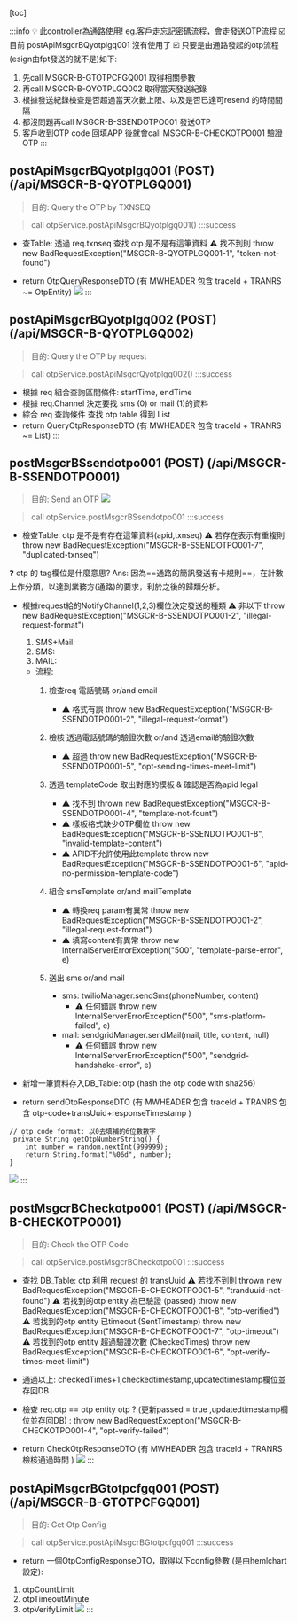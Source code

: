 [toc]

:::info
:bulb: 此controller為通路使用! eg.客戶走忘記密碼流程，會走發送OTP流程
:ballot_box_with_check: 目前 postApiMsgcrBQyotplgq001 沒有使用了
:ballot_box_with_check: 只要是由通路發起的otp流程(esign由fpt發送的就不是)如下: 

1. 先call MSGCR-B-GTOTPCFGQ001 取得相關參數
2. 再call MSGCR-B-QYOTPLGQ002 取得當天發送紀錄
3. 根據發送紀錄檢查是否超過當天次數上限、以及是否已達可resend 的時間間隔
4. 都沒問題再call MSGCR-B-SSENDOTPO001 發送OTP
5. 客戶收到OTP code 回填APP 後就會call MSGCR-B-CHECKOTPO001 驗證OTP
:::

## postApiMsgcrBQyotplgq001 (POST) (/api/MSGCR-B-QYOTPLGQ001)
> 目的: Query the OTP by TXNSEQ

> call otpService.postApiMsgcrBQyotplgq001()
:::success
- 查Table: 透過 req.txnseq 查找 otp 是不是有這筆資料
:warning: 找不到則 throw new BadRequestException("MSGCR-B-QYOTPLGQ001-1", "token-not-found")

- return OtpQueryResponseDTO (有 MWHEADER 包含 traceId + TRANRS ~= OtpEntity)
![](https://hackmd.io/_uploads/BJL_7Oz53.png)
:::

## postApiMsgcrBQyotplgq002 (POST) (/api/MSGCR-B-QYOTPLGQ002)
> 目的: Query the OTP by request

>call otpService.postApiMsgcrQyotplgq002()
:::success
- 根據 req 組合查詢區間條件: startTime, endTime
- 根據 req.Channel 決定要找 sms (0) or mail (1)的資料
- 綜合 req 查詢條件 查找 otp table 得到 List<OtpEntity>
- return QueryOtpResponseDTO (有 MWHEADER 包含 traceId + TRANRS ~= List<OtpEntity>)
:::

## postMsgcrBSsendotpo001 (POST) (/api/MSGCR-B-SSENDOTPO001)
> 目的: Send an OTP
![](https://hackmd.io/_uploads/SJc_V_G9n.png)

>call otpService.postMsgcrBSsendotpo001
:::success
- 檢查Table: otp 是不是有存在這筆資料(apid,txnseq)
:warning: 若存在表示有重複則 throw new BadRequestException("MSGCR-B-SSENDOTPO001-7", "duplicated-txnseq")

:question: otp 的 tag欄位是什麼意思?
Ans: 因為==通路的簡訊發送有卡規則==，在計數上作分類，以達到業務方(通路)的要求，利於之後的歸類分析。
    
- 根據request給的NotifyChannel(1,2,3)欄位決定發送的種類 :warning: 非以下 throw new BadRequestException("MSGCR-B-SSENDOTPO001-2", "illegal-request-format")
    1. SMS+Mail: 
    2. SMS:
    3. MAIL: 

    - 流程:
        1. 檢查req 電話號碼 or/and email
            - :warning: 格式有誤 throw new BadRequestException("MSGCR-B-SSENDOTPO001-2", "illegal-request-format")
        2. 檢核 透過電話號碼的驗證次數 or/and 透過email的驗證次數
            - :warning: 超過 throw new BadRequestException("MSGCR-B-SSENDOTPO001-5", "opt-sending-times-meet-limit")
        3. 透過 templateCode 取出對應的模板 & 確認是否為apid legal 
            - :warning: 找不到 thrown new BadRequestException("MSGCR-B-SSENDOTPO001-4", "template-not-fount")
            - :warning: 樣板格式缺少OTP欄位 throw new BadRequestException("MSGCR-B-SSENDOTPO001-8", "invalid-template-content")
            - :warning: APID不允許使用此template throw new BadRequestException("MSGCR-B-SSENDOTPO001-6", "apid-no-permission-template-code")
        4. 組合 smsTemplate or/and mailTemplate
            - :warning: 轉換req param有異常 throw new BadRequestException("MSGCR-B-SSENDOTPO001-2", "illegal-request-format")
            - :warning: 填寫content有異常 throw new InternalServerErrorException("500", "template-parse-error", e)
        
        5. 送出 sms or/and mail
            - sms: twilioManager.sendSms(phoneNumber, content) 
                - :warning: 任何錯誤 throw new InternalServerErrorException("500", "sms-platform-failed", e)
            - mail: sendgridManager.sendMail(mail, title, content, null)
                - :warning: 任何錯誤 throw new InternalServerErrorException("500", "sendgrid-handshake-error", e)
 
- 新增一筆資料存入DB_Table: otp (hash the otp code with sha256)

- return sendOtpResponseDTO (有 MWHEADER 包含 traceId + TRANRS 包含 otp-code+transUuid+responseTimestamp )
```java=
// otp code format: 以0去填補的6位數數字
 private String getOtpNumberString() {
    int number = random.nextInt(999999);
    return String.format("%06d", number);
}
```
![](https://hackmd.io/_uploads/HkRsNuM92.png)
:::

## postMsgcrBCheckotpo001 (POST) (/api/MSGCR-B-CHECKOTPO001)
> 目的: Check the OTP Code

>call otpService.postMsgcrBCheckotpo001
:::success
- 查找 DB_Table: otp 利用 request 的 transUuid
:warning: 若找不到則 thrown new BadRequestException("MSGCR-B-CHECKOTPO001-5", "tranduuid-not-found")
:warning: 若找到的otp entity 為已驗證 (passed) throw new BadRequestException("MSGCR-B-CHECKOTPO001-8", "otp-verified")
:warning: 若找到的otp entity 已timeout (SentTimestamp) throw new BadRequestException("MSGCR-B-CHECKOTPO001-7", "otp-timeout")
:warning: 若找到的otp entity 超過驗證次數 (CheckedTimes) throw new BadRequestException("MSGCR-B-CHECKOTPO001-6", "opt-verify-times-meet-limit")

- 通過以上: checkedTimes+1,checkedtimestamp,updatedtimestamp欄位並存回DB

- 檢查 req.otp == otp entity otp ?  (更新passed = true ,updatedtimestamp欄位並存回DB) : throw new BadRequestException("MSGCR-B-CHECKOTPO001-4", "opt-verify-failed")

- return CheckOtpResponseDTO (有 MWHEADER 包含 traceId + TRANRS 檢核通過時間 )
![](https://hackmd.io/_uploads/B1WZ-_Gqh.png)
:::

## postApiMsgcrBGtotpcfgq001 (POST) (/api/MSGCR-B-GTOTPCFGQ001)
> 目的: Get Otp Config

>call otpService.postApiMsgcrBGtotpcfgq001
:::success
- return 一個OtpConfigResponseDTO，取得以下config參數 (是由hemlchart設定): 
1. otpCountLimit
2. otpTimeoutMinute
3. otpVerifyLimit
![](https://hackmd.io/_uploads/SJKlPk6t3.png)
:::

